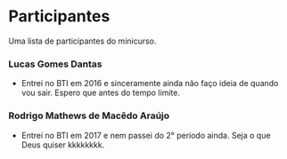 # Participantes

Uma lista de participantes do minicurso.

### Lucas Gomes Dantas
- Entrei no BTI em 2016 e sinceramente ainda não faço ideia de quando vou sair. Espero que antes do tempo limite.

### Rodrigo Mathews de Macêdo Araújo
- Entrei no BTI em 2017 e nem passei do 2° período ainda. Seja o que Deus quiser kkkkkkkk.